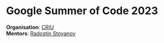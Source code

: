 # Google Summer of Code 2023

**Organisation**: [CRIU](https://criu.org)
<br>
**Mentors**: [Radostin Stoyanov](https://github.com/rst0git)
<br>
